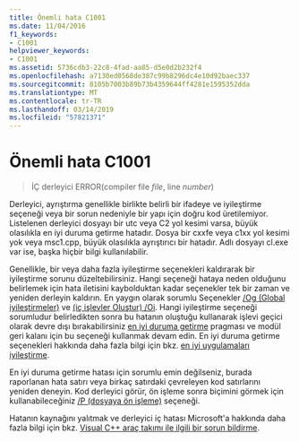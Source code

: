 ```yaml
---
title: Önemli hata C1001
ms.date: 11/04/2016
f1_keywords:
- C1001
helpviewer_keywords:
- C1001
ms.assetid: 5736cdb3-22c8-4fad-aa85-d5e0d2b232f4
ms.openlocfilehash: a7130ed0568de387c99b8296dc4e10d92baec337
ms.sourcegitcommit: 8105b7003b89b73b4359644ff4281e1595352dda
ms.translationtype: MT
ms.contentlocale: tr-TR
ms.lasthandoff: 03/14/2019
ms.locfileid: "57821371"
---
```

# <a name="fatal-error-c1001"></a>Önemli hata C1001

> İÇ derleyici ERROR(compiler file *file*, line *number*)

Derleyici, ayrıştırma genellikle birlikte belirli bir ifadeye ve iyileştirme seçeneği veya bir sorun nedeniyle bir yapı için doğru kod üretilemiyor. Listelenen derleyici dosyayı bir utc veya C2 yol kesimi varsa, büyük olasılıkla en iyi duruma getirme hatadır. Dosya bir cxxfe veya c1xx yol kesimi yok veya msc1.cpp, büyük olasılıkla ayrıştırıcı bir hatadır. Adlı dosyayı cl.exe var ise, başka hiçbir bilgi kullanılabilir.

Genellikle, bir veya daha fazla iyileştirme seçenekleri kaldırarak bir iyileştirme sorunu düzeltebilirsiniz. Hangi seçeneği hataya neden olduğunu belirlemek için hata iletisini kaybolduktan kadar seçenekler tek bir zaman ve yeniden derleyin kaldırın. En yaygın olarak sorumlu Seçenekler [/Og (Global iyileştirmeler)](../../build/reference/og-global-optimizations.md) ve [(iç işlevler Oluştur) /Oi](../../build/reference/oi-generate-intrinsic-functions.md). Hangi iyileştirme seçeneği sorumludur belirledikten sonra bu hatanın oluştuğu kullanarak işlevi geçici olarak devre dışı bırakabilirsiniz [en iyi duruma getirme](../../preprocessor/optimize.md) pragması ve modül geri kalanı için bu seçeneği kullanmak devam edin. En iyi duruma getirme seçenekleri hakkında daha fazla bilgi için bkz. [en iyi uygulamaları iyileştirme](../../build/optimization-best-practices.md).

En iyi duruma getirme hatası için sorumlu emin değilseniz, burada raporlanan hata satırı veya birkaç satırdaki çevreleyen kod satırlarını yeniden deneyin. Kod derleyici görür, ön işleme sonra biçimini görmek için kullanabileceğiniz [/P (dosyaya ön işleme)](../../build/reference/p-preprocess-to-a-file.md) seçeneği.

Hatanın kaynağını yalıtmak ve derleyici iç hatası Microsoft'a hakkında daha fazla bilgi için bkz. [Visual C++ araç takımı ile ilgili bir sorun bildirme](../../how-to-report-a-problem-with-the-visual-cpp-toolset.md).